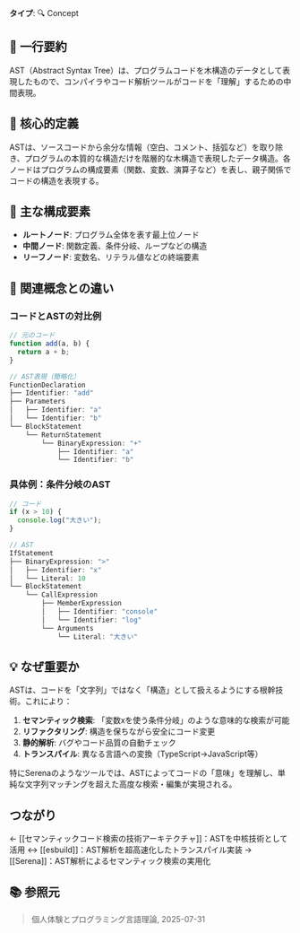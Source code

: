 **タイプ**: 🔍 Concept

## 📝 一行要約
AST（Abstract Syntax Tree）は、プログラムコードを木構造のデータとして表現したもので、コンパイラやコード解析ツールがコードを「理解」するための中間表現。

## 🎯 核心的定義
ASTは、ソースコードから余分な情報（空白、コメント、括弧など）を取り除き、プログラムの本質的な構造だけを階層的な木構造で表現したデータ構造。各ノードはプログラムの構成要素（関数、変数、演算子など）を表し、親子関係でコードの構造を表現する。

## 🌟 主な構成要素
- **ルートノード**: プログラム全体を表す最上位ノード
- **中間ノード**: 関数定義、条件分岐、ループなどの構造
- **リーフノード**: 変数名、リテラル値などの終端要素

## 🔄 関連概念との違い
### コードとASTの対比例
```javascript
// 元のコード
function add(a, b) {
  return a + b;
}

// AST表現（簡略化）
FunctionDeclaration
├── Identifier: "add"
├── Parameters
│   ├── Identifier: "a"
│   └── Identifier: "b"
└── BlockStatement
    └── ReturnStatement
        └── BinaryExpression: "+"
            ├── Identifier: "a"
            └── Identifier: "b"
```

### 具体例：条件分岐のAST
```javascript
// コード
if (x > 10) {
  console.log("大きい");
}

// AST
IfStatement
├── BinaryExpression: ">"
│   ├── Identifier: "x"
│   └── Literal: 10
└── BlockStatement
    └── CallExpression
        ├── MemberExpression
        │   ├── Identifier: "console"
        │   └── Identifier: "log"
        └── Arguments
            └── Literal: "大きい"
```

## 💡 なぜ重要か
ASTは、コードを「文字列」ではなく「構造」として扱えるようにする根幹技術。これにより：
1. **セマンティック検索**: 「変数xを使う条件分岐」のような意味的な検索が可能
2. **リファクタリング**: 構造を保ちながら安全にコード変更
3. **静的解析**: バグやコード品質の自動チェック
4. **トランスパイル**: 異なる言語への変換（TypeScript→JavaScript等）

特にSerenaのようなツールでは、ASTによってコードの「意味」を理解し、単純な文字列マッチングを超えた高度な検索・編集が実現される。

## つながり

← [[セマンティックコード検索の技術アーキテクチャ]]：ASTを中核技術として活用
↔ [[esbuild]]：AST解析を超高速化したトランスパイル実装
→ [[Serena]]：AST解析によるセマンティック検索の実用化

## 📚 参照元
> 個人体験とプログラミング言語理論, 2025-07-31